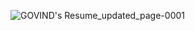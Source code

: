 ![GOVIND's Resume_updated_page-0001](https://github.com/Govind-Patidar-IIT-Dhanbad/Resume/assets/111220646/d056400f-30d9-4309-8bf5-ff8b603f5af0)

